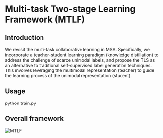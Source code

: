 # Multi-task Two-stage Learning Framework (MTLF)

## Introduction
We revisit the multi-task collaborative learning in MSA. Specifically, we incorporate a teacher-student learning paradigm (knowledge distillation) to address the challenge of scarce unimodal labels, and propose the TLS as an alternative to traditional self-supervised label generation techniques. This involves leveraging the multimodal representation (teacher) to guide the learning process of the unimodal representation (student).

## Usage
python train.py

## Overall framework
![MTLF](/Image/overall_framework.jpg)
